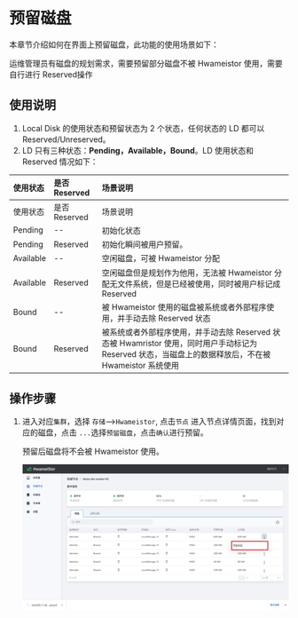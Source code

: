 # 预留磁盘

本章节介绍如何在界面上预留磁盘，此功能的使用场景如下：

运维管理员有磁盘的规划需求，需要预留部分磁盘不被 Hwameistor 使用，需要自行进行 Reserved操作

## **使用说明**

1. Local Disk 的使用状态和预留状态为 2 个状态，任何状态的 LD 都可以 Reserved/Unreserved。
2. LD 只有三种状态：**Pending，Available，Bound**。LD 使用状态和 Reserved 情况如下：

| 使用状态  | 是否 Reserved | 场景说明                                                     |
| :-------- | :------------ | :----------------------------------------------------------- |
| 使用状态  | 是否 Reserved | 场景说明                                                     |
| Pending   | --            | 初始化状态                                                   |
| Pending   | Reserved      | 初始化瞬间被用户预留。                                       |
| Available | --            | 空闲磁盘，可被 Hwameistor 分配                               |
| Available | Reserved      | 空闲磁盘但是规划作为他用，无法被 Hwameistor 分配无文件系统，但是已经被使用，同时被用户标记成 Reserved |
| Bound     | --            | 被 Hwameistor 使用的磁盘被系统或者外部程序使用，并手动去除 Reserved 状态 |
| Bound     | Reserved      | 被系统或者外部程序使用，并手动去除 Reserved 状态被 Hwamristor 使用，同时用户手动标记为 Reserved 状态，当磁盘上的数据释放后，不在被 Hwameistor 系统使用 |

## 操作步骤

1. 进入对应`集群`，选择 `存储`-->`Hwameistor`, 点击`节点` 进入节点详情页面，找到对应的磁盘，点击 `...`选择`预留磁盘`，点击`确认`进行预留。

   预留后磁盘将不会被 Hwameistor 使用。 

   ![](../../images/reserveddisk.jpg)
